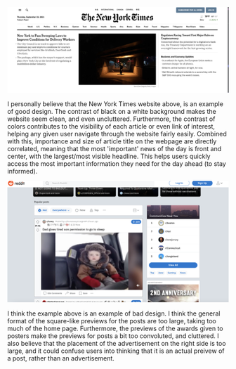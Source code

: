 
![nyt](/assets/img/nyt.png)

  I personally believe that the New York Times website above, is an example of good design. The contrast of black on a white background makes the website seem clean, and even uncluttered. Furthermore, the contrast of colors contributes to the visibility of each article or even link of interest, helping any given user navigate through the website fairly easily. Combined with this, importance and size of article title on the webpage are directly correlated, meaning that the most 'important' news of the day is front and center, with the largest/most visible headline. This helps users quickly access the most important information they need for the day ahead (to stay informed). 


![baddesign](/assets/img/reddit.png)

  I think the example above is an example of bad design. I think the general format of the square-like previews for the posts are too large, taking too much of the home page. Furthermore, the previews of the awards given to posters make the previews for posts a bit too convoluted, and cluttered. I also believe that the placement of the advertisement on the right side is too large, and it could confuse users into thinking that it is an actual preivew of a post, rather than an advertisement. 
